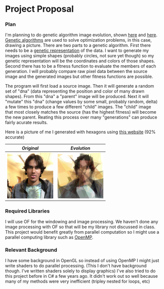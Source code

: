 # Project Proposal

### Plan
I'm planning to do genetic algorithm image evolution, shown [here](https://rogerjohansson.blog/2008/12/07/genetic-programming-evolution-of-mona-lisa/) and [here](http://alteredqualia.com/visualization/evolve/).
[Genetic algorithms](https://en.wikipedia.org/wiki/Genetic_algorithm) are used to solve optimization problems, in this case, drawing a picture. There are two parts to a genetic algorithm. First there needs to be a [genetic representation](https://en.wikipedia.org/wiki/Genetic_representation) of the data. I want to generate my images using simple shapes (probably circles, not sure yet though) so my genetic representation will be the coordinates and colors of those shapes. Second there has to be a fitness function to evaluate the members of each generation. I will probably compare raw pixel data between the source image and the generated images but other fitness functions are possible.

The program will first load a source image. Then it will generate a random set of "dna" (data representing the position and color of many drawn shapes). From this "dna" a "parent" image will be produced. Next it will "mutate" this "dna" (change values by some small, probably random, delta) a few times to produce a few different "child" images. The "child" image that most closely matches the source (has the highest fitness) will become the new parent. Reating this process over many "generations" can produce fairly acurate results.


Here is a picture of me I generated with hexagons using [this website](http://alteredqualia.com/visualization/evolve/) (92% accurate)

| ***Original***   | ***Evolution***  |
| -------------    | ------------- |
| <img src="/img/proposal_source.png" alt="source" width="150" height="150"/>     | <img src="/img/proposal_evolution.png" alt="evolution" width="150" height="150"/>  |



### Required Libraries
I will use OF for the windowing and image processing. We haven't done any image processing with OF so that will be my library not discussed in class. This project would benefit greatly from parallel computation so I might use a parallel computing library such as [OpenMP](http://www.openmp.org/).

### Relevant Background
I have some background in OpenGL so instead of using OpenMP I might just write shaders to do parallel processing. (This I don't have background though. I've written shaders solely to display graphics) I've also tried to do this project before in C# a few years ago. It didn't work out so well because many of my methods were very inefficient (tripley nested for loops, etc)
